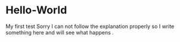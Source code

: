 # Hello-World
My first test
Sorry I can not follow the explanation properly so I write something here and will see what happens .
